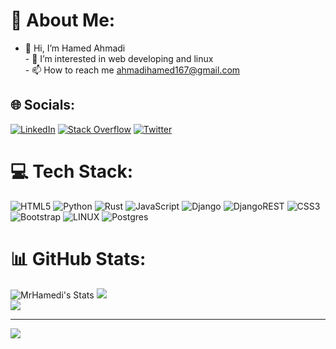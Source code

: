 # 💫 About Me:
- 👋 Hi, I’m Hamed Ahmadi<br>- 👀 I’m interested in web developing and linux<br>- 📫 How to reach me ahmadihamed167@gmail.com


## 🌐 Socials:
[![LinkedIn](https://img.shields.io/badge/LinkedIn-%230077B5.svg?logo=linkedin&logoColor=white)](https://linkedin.com/in/https://www.linkedin.com/in/hamed-ahmadi-837bb8214)
[![Stack Overflow](https://img.shields.io/badge/-Stackoverflow-FE7A16?logo=stack-overflow&logoColor=white)](https://stackoverflow.com/users/Hamedio)
[![Twitter](https://img.shields.io/badge/Twitter-%231DA1F2.svg?logo=Twitter&logoColor=white)](https://twitter.com/mrHamedAh) 

# 💻 Tech Stack:
![HTML5](https://img.shields.io/badge/html5-%23E34F26.svg?style=for-the-badge&logo=html5&logoColor=white) ![Python](https://img.shields.io/badge/python-3670A0?style=for-the-badge&logo=python&logoColor=ffdd54) ![Rust](https://img.shields.io/badge/rust-%23000000.svg?style=for-the-badge&logo=rust&logoColor=white) ![JavaScript](https://img.shields.io/badge/javascript-%23323330.svg?style=for-the-badge&logo=javascript&logoColor=%23F7DF1E) ![Django](https://img.shields.io/badge/django-%23092E20.svg?style=for-the-badge&logo=django&logoColor=white) ![DjangoREST](https://img.shields.io/badge/DJANGO-REST-ff1709?style=for-the-badge&logo=django&logoColor=white&color=ff1709&labelColor=gray) ![CSS3](https://img.shields.io/badge/css3-%231572B6.svg?style=for-the-badge&logo=css3&logoColor=white) ![Bootstrap](https://img.shields.io/badge/bootstrap-%23563D7C.svg?style=for-the-badge&logo=bootstrap&logoColor=white) ![LINUX](https://img.shields.io/badge/Linux-FCC624?style=for-the-badge&logo=linux&logoColor=black) ![Postgres](https://img.shields.io/badge/postgres-%23316192.svg?style=for-the-badge&logo=postgresql&logoColor=white)
# 📊 GitHub Stats:

![MrHamedi's Stats](https://github-readme-stats.vercel.app/api?username=MrHamedi&theme=tokyonight&show_icons=true&hide_border=true&count_private=true)
![](https://github-readme-streak-stats.herokuapp.com/?user=Mrhamedi&theme=dark&hide_border=true)<br/>
![](https://github-readme-stats.vercel.app/api/top-langs/?username=Mrhamedi&theme=dark&hide_border=true&include_all_commits=true&count_private=true&layout=compact)

---
[![](https://visitcount.itsvg.in/api?id=Mrhamedi&icon=0&color=0)](https://visitcount.itsvg.in)
